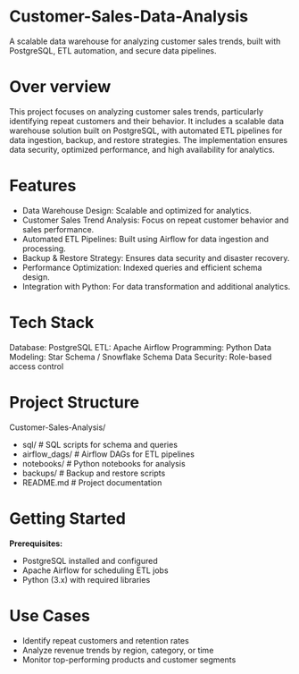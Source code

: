 # Customer-Sales-Data-Analysis
A scalable data warehouse for analyzing customer sales trends, built with PostgreSQL, ETL automation, and secure data pipelines.

# Over verview

This project focuses on analyzing customer sales trends, particularly identifying repeat customers and their behavior. It includes a scalable data warehouse solution built on PostgreSQL, with automated ETL pipelines for data ingestion, backup, and restore strategies. The implementation ensures data security, optimized performance, and high availability for analytics.

# Features
- Data Warehouse Design: Scalable and optimized for analytics.
- Customer Sales Trend Analysis: Focus on repeat customer behavior and sales performance.
- Automated ETL Pipelines: Built using Airflow for data ingestion and processing.
- Backup & Restore Strategy: Ensures data security and disaster recovery.
- Performance Optimization: Indexed queries and efficient schema design.
- Integration with Python: For data transformation and additional analytics.

# Tech Stack
Database: PostgreSQL
ETL: Apache Airflow
Programming: Python
Data Modeling: Star Schema / Snowflake Schema
Data Security: Role-based access control

# Project Structure
Customer-Sales-Analysis/
  - sql/                # SQL scripts for schema and queries
  - airflow_dags/       # Airflow DAGs for ETL pipelines
  - notebooks/          # Python notebooks for analysis
  - backups/            # Backup and restore scripts
  - README.md           # Project documentation

# Getting Started
  **Prerequisites:**
- PostgreSQL installed and configured
- Apache Airflow for scheduling ETL jobs
- Python (3.x) with required libraries

# Use Cases
- Identify repeat customers and retention rates
- Analyze revenue trends by region, category, or time
- Monitor top-performing products and customer segments

